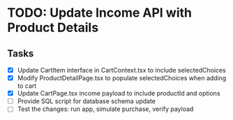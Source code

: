 # TODO: Update Income API with Product Details

## Tasks
- [x] Update CartItem interface in CartContext.tsx to include selectedChoices
- [x] Modify ProductDetailPage.tsx to populate selectedChoices when adding to cart
- [x] Update CartPage.tsx income payload to include productId and options
- [ ] Provide SQL script for database schema update
- [ ] Test the changes: run app, simulate purchase, verify payload
